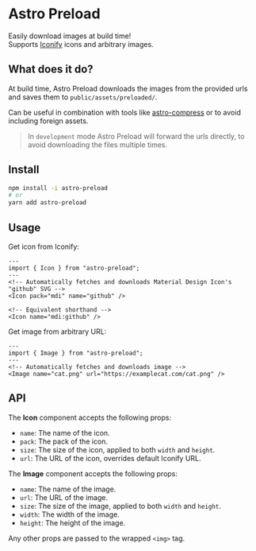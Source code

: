 # Astro Preload
Easily download images at build time!  
Supports [Iconify](https://icon-sets.iconify.design/) icons and arbitrary images.

## What does it do?
At build time, Astro Preload downloads the images from the provided urls and saves them to `public/assets/preloaded/`.

Can be useful in combination with tools like [astro-compress](https://github.com/astro-community/astro-compress) or to avoid including foreign assets.

> In `development` mode Astro Preload will forward the urls directly, to avoid downloading the files multiple times.

## Install
```bash
npm install -i astro-preload
# or
yarn add astro-preload
```

## Usage
Get icon from Iconify:
```astro
---
import { Icon } from "astro-preload";
---
<!-- Automatically fetches and downloads Material Design Icon's "github" SVG -->
<Icon pack="mdi" name="github" />

<!-- Equivalent shorthand -->
<Icon name="mdi:github" />

```

Get image from arbitrary URL:

```astro
---
import { Image } from "astro-preload";
---
<!-- Automatically fetches and downloads image -->
<Image name="cat.png" url="https://examplecat.com/cat.png" />
```

## API
The **Icon** component accepts the following props:
- `name`: The name of the icon.
- `pack`: The pack of the icon.
- `size`: The size of the icon, applied to both `width` and `height`.
- `url`: The URL of the icon, overrides default Iconify URL.

The **Image** component accepts the following props:
- `name`: The name of the image.
- `url`: The URL of the image.
- `size`: The size of the image, applied to both `width` and `height`.
- `width`: The width of the image.
- `height`: The height of the image.

Any other props are passed to the wrapped `<img>` tag.